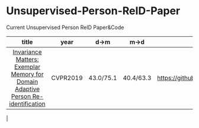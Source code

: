 # Unsupervised-Person-ReID-Paper
Current Unsupervised Person ReID Paper&amp;Code

| title | year | d->m | m->d | code |
| :------: | :------: | :------: | :------: | :------: |
| [Invariance Matters: Exemplar Memory for Domain Adaptive Person Re-identification](https://arxiv.org/abs/1904.01990) | CVPR2019 | 43.0/75.1 | 40.4/63.3 | https://github.com/zhunzhong07/ECN
|
